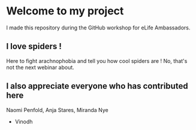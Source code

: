 # Welcome to my project

I made this repository during the GitHub workshop for eLife Ambassadors.

## I love spiders !

Here to fight arachnophobia and tell you how cool spiders are !
No, that's not the next webinar about.

## I also appreciate everyone who has contributed here
Naomi Penfold, Anja Stares, Miranda Nye

* Vinodh

